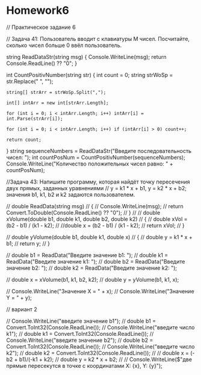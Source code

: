 ﻿# Homework6
// Практическое задание 6

// Задача 41: Пользователь вводит с клавиатуры M чисел. Посчитайте, сколько чисел больше 0 ввёл пользователь.

string ReadDataStr(string msg)
{
    Console.WriteLine(msg);
    return Console.ReadLine() ?? "0";
}

int CountPositivNumber(string str)
{
    int count = 0;
    string strWoSp = str.Replace(" ", "");

    string[] strArr = strWoSp.Split(",");

    int[] intArr = new int[strArr.Length];

    for (int i = 0; i < intArr.Length; i++) intArr[i] = int.Parse(strArr[i]);

    for (int i = 0; i < intArr.Length; i++) if (intArr[i] > 0) count++;

    return count;
}
string sequenceNumbers = ReadDataStr("Введите последовательность чисел: ");
int countPosNum = CountPositivNumber(sequenceNumbers);
Console.WriteLine("Количество положительных чисел равно: " + countPosNum);



//Задача 43: Напишите программу, которая найдёт точку пересечения двух прямых, заданных уравнениями 
// y = k1 * x + b1, y = k2 * x + b2; значения b1, k1, b2 и k2 задаются пользователем.

// double ReadData(string msg)
// {
//     Console.WriteLine(msg);
//     return Convert.ToDouble(Console.ReadLine() ?? "0");
// }
// 
// double xVolume(double b1, double k1, double b2, double k2)
// {
//     double xVol = (b2 - b1) / (k1 - k2);
//     //double x = (b2 - b1) / (k1 - k2);
//     return xVol;
// }

// double yVolume(double b1, double k1, double x)
// {
//     double y = k1 * x + b1;
//     return y;
// }

// double b1 = ReadData("Введите значение b1: ");
// double k1 = ReadData("Введите значение k1: ");
// double b2 = ReadData("Введите значение b2: ");
// double k2 = ReadData("Введите значение k2: ");

// double x = xVolume(b1, k1, b2, k2);
// double y = yVolume(b1, k1, x);

// Console.WriteLine("Значение Х = " + x);
// Console.WriteLine("Значение Y = " + y);

// вариант 2

// Console.WriteLine("введите значение b1");
// double b1 = Convert.ToInt32(Console.ReadLine());
// Console.WriteLine("введите число k1");
// double k1 = Convert.ToInt32(Console.ReadLine());
// Console.WriteLine("введите значение b2");
// double b2 = Convert.ToInt32(Console.ReadLine());
// Console.WriteLine("введите число k2");
// double k2 = Convert.ToInt32(Console.ReadLine());
// 
// double x = (-b2 + b1)/(-k1 + k2);
// double y = k2 * x + b2;
// 
// Console.WriteLine($"две прямые пересекутся в точке с координатами X: {x}, Y: {y}");


